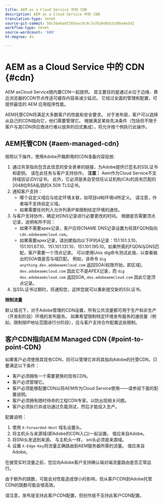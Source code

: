 ```yaml
---
title: AEM as a Cloud Service 中的 CDN
description: AEM as a Cloud Service 中的 CDN
translation-type: tm+mt
source-git-commit: 50c5be6adf265eac9c9c7a7b36d03cb30ba4e5d2
workflow-type: tm+mt
source-wordcount: '689'
ht-degree: 4%

---
```



# AEM as a Cloud Service 中的 CDN {#cdn}

AEM asCloud Service随内置CDN一起提供。 其主要目的是通过从位于边缘、靠近浏览器的CDN节点传送可缓存内容来减少延迟。 它经过全面的管理和配置，可提供最佳的 AEM 应用程序性能。

AEM托管CDN将满足大多数客户的性能和安全要求。 对于发布层，客户可以选择从自己的CDN指向它，他们需要管理它。 根据满足某些先决条件（包括但不限于客户与其CDN供应商进行难以放弃的旧式集成），将允许按个例执行此操作。

## AEM托管CDN  {#aem-managed-cdn}

按照以下操作，使用Adobe开箱即用的CDN准备内容投放:

1. 通过共享指向包含此信息的安全表单的链接，为Adobe提供已签名的SSL证书和密钥。 请在此任务与客户支持协作。
   **注意：** Aem作为Cloud Service不支持域验证(DV)证书。 此外，它必须是来自受信任认证机构(CA)的具有匹配的2048位RSA私钥的X.509 TLS证书。
1. 通知客户支持：
   * 哪个自定义域应与给定环境关联，如项目id和环境id所定义。 请注意，作者端不支持自定义域。
   * 如果需要任何列入允许列表IP来限制给定环境的通信。
1. 与客户支持协作，确定对DNS记录进行必要更改的时间。 根据是否需要顶点记录，说明有所不同：
   * 如果不需要apex记录，客户应将CNAME DNS记录设置为将其FQDN指向 `cdn.adobeaemcloud.com`。
   * 如果需要apex记录，请创建指向以下IP的A记录：151.101.3.10、151.101.67.10、151.101.131.10、151.101.195.10。如果所需的FQDN与DNS匹配，客户需要一个顶点记录。 可以使用Unix dig命令测试此值，以查看输出的SOA值是否与域匹配。 例如，该命令 `dig anything.dev.adobeaemcloud.com` 返回SOA(权限开始，即区域), `dev.adobeaemcloud.com` 因此它不是APEX记录，而 `dig dev.adobeaemcloud.com` 返回SOA, `dev.adobeaemcloud.com` 因此它是顶点记录。
1. 当SSL证书过期时，将通知您，这样您就可以重新提交新的SSL证书。

**限制流量**

默认情况下，对于Adobe管理的CDN设置，所有公共流量都可用于生产和非生产（开发和阶段）环境的发布服务。 如果希望限制特定环境发布服务的通信量（例如，限制按IP地址范围进行分阶段），应与客户支持合作配置这些限制。

## 客户CDN指向AEM Managed CDN {#point-to-point-CDN}

如果客户必须使用其现有CDN，则可以管理它并将其指向Adobe的托管CDN，只要满足以下条件：

* 客户必须拥有一个需要更换的现有CDN。
* 客户必须管理它。
* 客户必须能够配置CDN以将AEM作为Cloud Service使用——请参阅下面的配置说明。
* 客户必须拥有随时待命的工程CDN专家，以防出现相关问题。
* 客户必须执行并成功通过负载测试，然后才能投入生产。

配置说明：

1. 使用 `X-Forwarded-Host` 域名设置头。
1. 将主机头与来源域(即Adobe的CDN入口)一起设置。 值应来自Adobe。
1. 将SNI头发送到来源。 与主机头一样， sni头必须是来源域。
1. 设置 `X-Edge-Key`将流量正确路由到AEM服务器所需的流量。 值应来自Adobe。

在接受实时流量之前，您应向Adobe客户支持确认端对端流量路由是否正常运行。

由于额外的跳数，可能会对性能造成很小的影响，但从客户CDN到Adobe托管CDN的跳数可能会很高效。

请注意，发布层支持此客户CDN配置，但创作层不支持此客户CDN配置。
